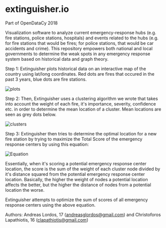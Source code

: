 # extinguisher.io
Part of OpenDataCy 2018

Visualization software to analyze current emergency-response hubs (e.g. fire stations, police stations, hospitals) and events related to the hubs (e.g. for fire stations that would be fires; for police stations, that would be car accidents and crime). This repository empowers both national and local governments to determine the weak spots in any emergency response system based on historical data and graph theory.

Step 1: Extinguisher plots historical data on an interactive map of the country using lat/long coordinates. Red dots are fires that occured in the past 3 years, blue dots are fire stations.

![plots](https://i.imgur.com/XVVZ9og.png)

Step 2: Then, Extinguisher uses a clustering algorithm we wrote that takes into account the weight of each fire, it's importance, severity, confidence etc. in order to determine the mean location of a cluster. Mean locations are seen as grey dots below.

![clusters](https://i.imgur.com/Pc3qefy.png)

Step 3: Extinguisher then tries to determine the optimal location for a new fire station by trying to maximize the Total Score of the emergency response centers by using this equation:

![Equation](https://i.imgur.com/Juuretv.gif)

Essentially, when it's scoring a potential emergency response center location, the score is the sum of the weight of each cluster node divided by it's distance squared from the potential emergency response center location. Basically, the higher the weight of nodes a potential location affects the better, but the higher the distance of nodes from a potential location the worse.

Extinguisher attempts to optimize the sum of scores of all emergency response centers using the above equation.

Authors: Andreas Lordos, 17 (andreasglordos@gmail.com) and Christoforos Lapathiotis, 16 (clapathiotis@gmail.com)
